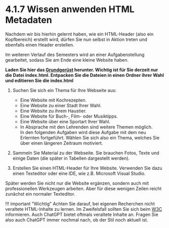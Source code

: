 # 4.1.7 Wissen anwenden HTML Metadaten

Nachdem wir bis hierhin gelernt haben, wie ein HTML-Header (also ein Kopfbereich) erstellt wird, dürfen Sie nun selbst in Aktion treten und ebenfalls einen Header erstellen.

Im weiteren Verlauf des Semesters wird an einer Aufgabenstellung gearbeitet, sodass Sie am Ende eine kleine Website haben.

**Laden Sie hier das [Grundgerüst](./media/Begin.zip) herunter. Wichtig ist für Sie derzeit nur die Datei index.html. Entpacken Sie die Dateien in einen Ordner ihrer Wahl und editieren Sie die index.html**<br />

1. Suchen Sie sich ein Thema für Ihre Webseite aus:
    * Eine Website mit Kochrezepten.
    * Eine Website zu einer Stadt Ihrer Wahl.
    * Eine Website zu ihrem Haustier.
    * Eine Website für Buch-, Film- oder Musiktipps.
    * Eine Website über eine Sportart Ihrer Wahl.
    * In Absprache mit den Lehrenden sind weitere Themen möglich.<br>
    In den folgenden Aufgaben wird diese Aufgabe mit dem neu Erlernten fortgeführt. Wählen Sie sich also ein Thema, welches Sie über einen längeren Zeitraum motiviert.

1. Sammeln Sie Material zu der Webseite. Sie brauchen Fotos, Texte und einige Daten (die später in Tabellen dargestellt werden).

1. Erstellen Sie einen HTML-Header für Ihre Website. Verwenden Sie dazu einen Texteditor oder eine IDE, wie z.B. Microsoft Visual Studio.

Später werden Sie nicht nur die Website ergänzen, sondern auch mit professionellen Werkzeugen arbeiten. Aber für diese wenigen Zeilen reicht zunächst ein normaler Texteditor.

!!! important "Wichtig"
    Achten Sie darauf, bei eigenen Recherchen nicht veraltete HTML-Inhalte zu lernen. Im Zweifelsfall sollten Sie sich beim [W3C](https://www.w3.org/) informieren. Auch ChatGPT bietet oftmals veraltete Inhalte an. Fragen Sie also auch ChatGPT immer nochmal nach, ob der Stil noch aktuell ist.
